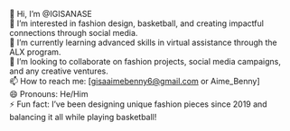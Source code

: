 👋 Hi, I’m @IGISANASE  
👀 I’m interested in fashion design, basketball, and creating impactful connections through social media.  
🌱 I’m currently learning advanced skills in virtual assistance through the ALX program.  
💞️ I’m looking to collaborate on fashion projects, social media campaigns, and any creative ventures.  
📫 How to reach me: [gisaaimebenny6@gmail.com or Aime_Benny]  
😄 Pronouns: He/Him  
⚡ Fun fact: I’ve been designing unique fashion pieces since 2019 and balancing it all while playing basketball!  
